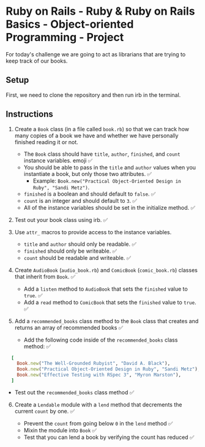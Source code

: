 # Ruby on Rails - Ruby & Ruby on Rails Basics - Object-oriented Programming - Project

For today's challenge we are going to act as librarians that are trying to keep track of our books.

## Setup

First, we need to clone the repository and then run irb in the terminal.

## Instructions

1. Create a `Book` class (in a file called `book.rb`) so that we can track how many copies of a book we have and whether we have personally finished reading it or not.

   - The `Book` class should have `title`, `author`, `finished`, and `count` instance variables. emoji ✅
   - You should be able to pass in the `title` and `author` values when you instantiate a book, but only those two attributes. ✅
     - Example: `Book.new("Practical Object-Oriented Design in Ruby", "Sandi Metz")`.
   - `finished` is a boolean and should default to `false`. ✅
   - `count` is an integer and should default to `3`. ✅
   - All of the instance variables should be set in the initialize method. ✅

2. Test out your book class using irb. ✅
3. Use `attr_` macros to provide access to the instance variables.

   - `title` and `author` should only be readable. ✅
   - `finished` should only be writeable. ✅
   - `count` should be readable and writeable. ✅

4. Create `AudioBook` (`audio_book.rb`) and `ComicBook` (`comic_book.rb`) classes that inherit from `Book`. ✅

   - Add a `listen` method to `AudioBook` that sets the `finished` value to `true`. ✅
   - Add a `read` method to `ComicBook` that sets the `finished` value to `true`. ✅

5. Add a `recommended_books` class method to the `Book` class that creates and returns an array of recommended books ✅

   - Add the following code inside of the `recommended_books` class method: ✅

```ruby
  [
    Book.new("The Well-Grounded Rubyist", "David A. Black"),
    Book.new("Practical Object-Oriented Design in Ruby", "Sandi Metz"),
    Book.new("Effective Testing with RSpec 3", "Myron Marston"),
  ]
```

- Test out the `recommended_books` class method ✅

6. Create a `Lendable` module with a `lend` method that decrements the current `count` by one. ✅

   - Prevent the `count` from going below `0` in the `lend` method ✅
   - Mixin the module into `Book` ✅
   - Test that you can lend a book by verifying the count has reduced ✅
